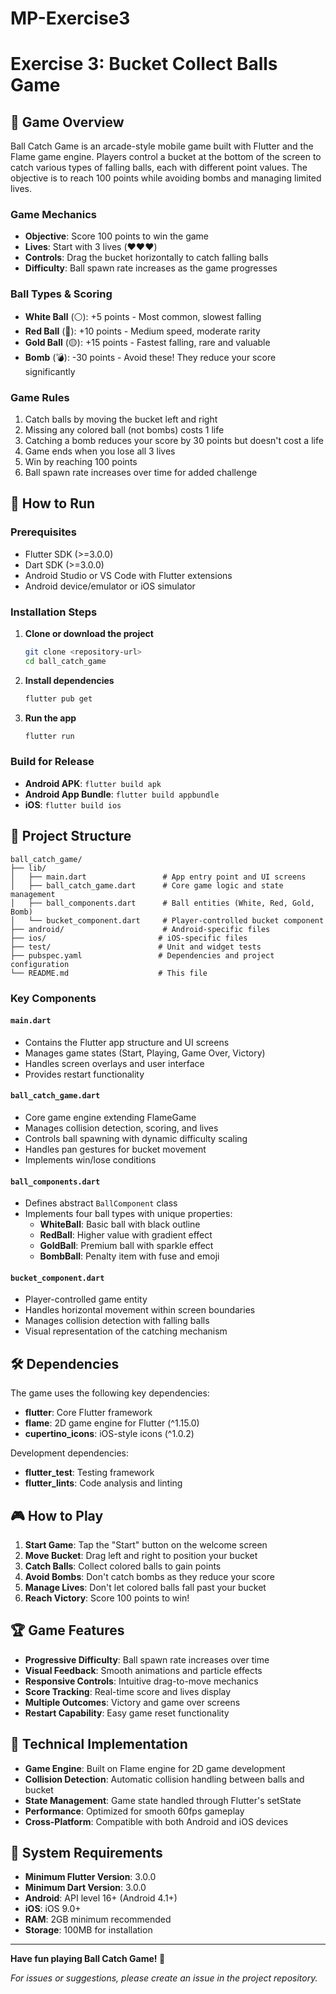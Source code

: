 # MP-Exercise3

# Exercise 3: Bucket Collect Balls Game

## 🎯 Game Overview

Ball Catch Game is an arcade-style mobile game built with Flutter and the Flame game engine. Players control a bucket at the bottom of the screen to catch various types of falling balls, each with different point values. The objective is to reach 100 points while avoiding bombs and managing limited lives.

### Game Mechanics
- **Objective**: Score 100 points to win the game
- **Lives**: Start with 3 lives (❤️❤️❤️)
- **Controls**: Drag the bucket horizontally to catch falling balls
- **Difficulty**: Ball spawn rate increases as the game progresses

### Ball Types & Scoring
- **White Ball** (⚪): +5 points - Most common, slowest falling
- **Red Ball** (🔴): +10 points - Medium speed, moderate rarity
- **Gold Ball** (🟡): +15 points - Fastest falling, rare and valuable
- **Bomb** (💣): -30 points - Avoid these! They reduce your score significantly

### Game Rules
1. Catch balls by moving the bucket left and right
2. Missing any colored ball (not bombs) costs 1 life
3. Catching a bomb reduces your score by 30 points but doesn't cost a life
4. Game ends when you lose all 3 lives
5. Win by reaching 100 points
6. Ball spawn rate increases over time for added challenge

## 🚀 How to Run

### Prerequisites
- Flutter SDK (>=3.0.0)
- Dart SDK (>=3.0.0)
- Android Studio or VS Code with Flutter extensions
- Android device/emulator or iOS simulator

### Installation Steps
1. **Clone or download the project**
   ```bash
   git clone <repository-url>
   cd ball_catch_game
   ```

2. **Install dependencies**
   ```bash
   flutter pub get
   ```

3. **Run the app**
   ```bash
   flutter run
   ```

### Build for Release
- **Android APK**: `flutter build apk`
- **Android App Bundle**: `flutter build appbundle`
- **iOS**: `flutter build ios`

## 📁 Project Structure

```
ball_catch_game/
├── lib/
│   ├── main.dart                 # App entry point and UI screens
│   ├── ball_catch_game.dart      # Core game logic and state management
│   ├── ball_components.dart      # Ball entities (White, Red, Gold, Bomb)
│   └── bucket_component.dart     # Player-controlled bucket component
├── android/                      # Android-specific files
├── ios/                         # iOS-specific files
├── test/                        # Unit and widget tests
├── pubspec.yaml                 # Dependencies and project configuration
└── README.md                    # This file
```

### Key Components

#### `main.dart`
- Contains the Flutter app structure and UI screens
- Manages game states (Start, Playing, Game Over, Victory)
- Handles screen overlays and user interface
- Provides restart functionality

#### `ball_catch_game.dart`
- Core game engine extending FlameGame
- Manages collision detection, scoring, and lives
- Controls ball spawning with dynamic difficulty scaling
- Handles pan gestures for bucket movement
- Implements win/lose conditions

#### `ball_components.dart`
- Defines abstract `BallComponent` class
- Implements four ball types with unique properties:
  - **WhiteBall**: Basic ball with black outline
  - **RedBall**: Higher value with gradient effect
  - **GoldBall**: Premium ball with sparkle effect
  - **BombBall**: Penalty item with fuse and emoji

#### `bucket_component.dart`
- Player-controlled game entity
- Handles horizontal movement within screen boundaries
- Manages collision detection with falling balls
- Visual representation of the catching mechanism

## 🛠️ Dependencies

The game uses the following key dependencies:

- **flutter**: Core Flutter framework
- **flame**: 2D game engine for Flutter (^1.15.0)
- **cupertino_icons**: iOS-style icons (^1.0.2)

Development dependencies:
- **flutter_test**: Testing framework
- **flutter_lints**: Code analysis and linting

## 🎮 How to Play

1. **Start Game**: Tap the "Start" button on the welcome screen
2. **Move Bucket**: Drag left and right to position your bucket
3. **Catch Balls**: Collect colored balls to gain points
4. **Avoid Bombs**: Don't catch bombs as they reduce your score
5. **Manage Lives**: Don't let colored balls fall past your bucket
6. **Reach Victory**: Score 100 points to win!

## 🏆 Game Features

- **Progressive Difficulty**: Ball spawn rate increases over time
- **Visual Feedback**: Smooth animations and particle effects
- **Responsive Controls**: Intuitive drag-to-move mechanics
- **Score Tracking**: Real-time score and lives display
- **Multiple Outcomes**: Victory and game over screens
- **Restart Capability**: Easy game reset functionality

## 🔧 Technical Implementation

- **Game Engine**: Built on Flame engine for 2D game development
- **Collision Detection**: Automatic collision handling between balls and bucket
- **State Management**: Game state handled through Flutter's setState
- **Performance**: Optimized for smooth 60fps gameplay
- **Cross-Platform**: Compatible with both Android and iOS devices

## 📱 System Requirements

- **Minimum Flutter Version**: 3.0.0
- **Minimum Dart Version**: 3.0.0
- **Android**: API level 16+ (Android 4.1+)
- **iOS**: iOS 9.0+
- **RAM**: 2GB minimum recommended
- **Storage**: 100MB for installation

---

**Have fun playing Ball Catch Game! 🎉**

*For issues or suggestions, please create an issue in the project repository.*
